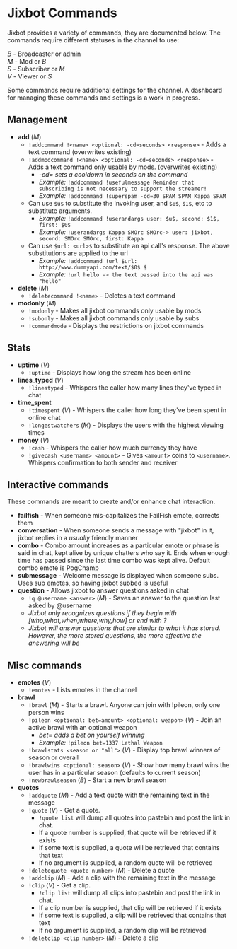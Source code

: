 Jixbot Commands
=========================

Jixbot provides a variety of commands, they are documented below. The commands require different statuses in the channel to use:

*B* - Broadcaster or admin   
*M* - Mod or *B*  
*S* - Subscriber or *M*  
*V* - Viewer or *S*  

Some commands require additional settings for the channel. A dashboard for managing these commands and settings is a work in progress.

Management
----------------
* **add** (*M*)
  * `!addcommand !<name> <optional: -cd=seconds> <response>` - Adds a text command (overwrites existing)
  * `!addmodcommand !<name> <optional: -cd=seconds> <response>` - Adds a text command only usable by mods. (overwrites existing)
    * *-cd= sets a cooldown in seconds on the command*
    * *Example:* `!addcommand !usefulmessage Reminder that subscribing is not necessary to support the streamer!`
    * *Example:* `!addcommand !superspam -cd=30 SPAM SPAM Kappa SPAM`
  * Can use `$u$` to substitute the invoking user, and `$0$`, `$1$`, etc to substitute arguments.
    * *Example:* `!addcommand !userandargs user: $u$, second: $1$, first: $0$`
    * *Example:* `!userandargs Kappa SMOrc SMOrc-> user: jixbot, second: SMOrc SMOrc, first: Kappa`
  * Can use `$url: <url>$` to substitute an api call's response. The above substitutions are applied to the url
    * *Example:* `!addcommand !url $url: http://www.dummyapi.com/text/$0$ $`
    * *Example:* `!url hello -> the text passed into the api was "hello"`
* **delete** (*M*)
  * `!deletecommand !<name>` - Deletes a text command
* **modonly** (*M*)
  * `!modonly` - Makes all jixbot commands only usable by mods
  * `!subonly` - Makes all jixbot commands only usable by subs
  * `!commandmode` - Displays the restrictions on jixbot commands

Stats
---------------
* **uptime** (*V*)
  * `!uptime` - Displays how long the stream has been online
* **lines_typed** (*V*)
  * `!linestyped` - Whispers the caller how many lines they've typed in chat
* **time_spent**
  * `!timespent` (*V*) - Whispers the caller how long they've been spent in online chat
  * `!longestwatchers` (*M*) - Displays the users with the highest viewing times
* **money** (*V*)
  * `!cash` - Whispers the caller how much currency they have
  * `!givecash <username> <amount>` - Gives `<amount>` coins to `<username>`. Whispers confirmation to both sender and receiver

Interactive commands
----------------
These commands are meant to create and/or enhance chat interaction.

* **failfish** - When someone mis-capitalizes the FailFish emote, corrects them
* **conversation** - When someone sends a message with "jixbot" in it, jixbot replies in a *usually* friendly manner
* **combo** - Combo amount increases as a particular emote or phrase is said in chat, kept alive by unique chatters who say it. Ends when enough time has passed since the last time combo was kept alive. Default combo emote is PogChamp
* **submessage** - Welcome message is displayed when someone subs. Uses sub emotes, so having jixbot subbed is useful
* **question** - Allows jixbot to answer questions asked in chat
  * `!q @username <answer>` (*M*) - Saves an answer to the question last asked by @username
  * *Jixbot only recognizes questions if they begin with [who,what,when,where,why,how] or end with ?*
  * *Jixbot will answer questions that are similar to what it has stored. However, the more stored questions, the more effective the answering will be*

Misc commands
---------------
* **emotes** (*V*)
  * `!emotes` - Lists emotes in the channel
* **brawl**
  * `!brawl` (*M*) - Starts a brawl. Anyone can join with !pileon, only one person wins
  * `!pileon <optional: bet=amount> <optional: weapon>` (*V*) - Join an active brawl with an optional weapon
    * *bet= adds a bet on yourself winning*
    * *Example:* `!pileon bet=1337 Lethal Weapon`
  * `!brawlstats <season or "all">` (*V*) - Display top brawl winners of season or overall
  * `!brawlwins <optional: season>` (*V*) - Show how many brawl wins the user has in a particular season (defaults to current season)
  * `!newbrawlseason` (*B*) - Start a new brawl season
* **quotes**
  * `!addquote` (*M*) - Add a text quote with the remaining text in the message
  * `!quote` (*V*) - Get a quote.
    * `!quote list` will dump all quotes into pastebin and post the link in chat.
    * If a quote number is supplied, that quote will be retrieved if it exists
    * If some text is supplied, a quote will be retrieved that contains that text
    * If no argument is supplied, a random quote will be retrieved
  * `!deletequote <quote number>` (*M*) - Delete a quote
  * `!addclip` (*M*) - Add a clip with the remaining text in the message
  * `!clip` (*V*) - Get a clip.
    * `!clip list` will dump all clips into pastebin and post the link in chat.
    * If a clip number is supplied, that clip will be retrieved if it exists
    * If some text is supplied, a clip will be retrieved that contains that text
    * If no argument is supplied, a random clip will be retrieved
  * `!deletclip <clip number>` (*M*) - Delete a clip



